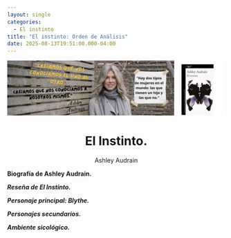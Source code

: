 ```yaml
---
layout: single
categories:
  - El instinto
title: "El instinto: Orden de Análisis"
date: 2025-08-13T19:51:00.000-04:00
---
```

![](/assets/img/banner-el-instinto.png)

# <center>El Instinto.</center>

<center>Ashley Audrain</center>






<i class="fas fa-arrow-right" style="color: red;"></i> **Biografía de Ashley Audrain.**

<i class="fas fa-arrow-right">**Reseña de El Instinto.**

<i class="fas fa-arrow-right">**Personaje principal: Blythe.**

<i class="fas fa-arrow-right">**Personajes secundarios.**

<i class="fas fa-arrow-right"> **Ambiente sicológico.**
